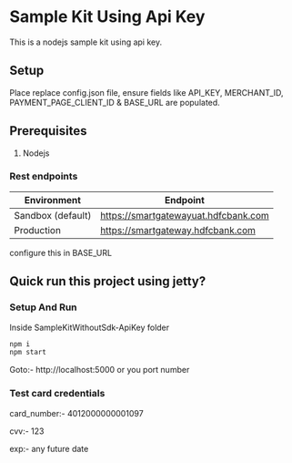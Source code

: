 # Sample Kit Using Api Key
This is a nodejs sample kit using api key.

## Setup
Place replace config.json file,
ensure fields like API_KEY, MERCHANT_ID, PAYMENT_PAGE_CLIENT_ID & BASE_URL are populated.

<!-- block:start:pre-requisites -->
## Prerequisites
1. Nodejs
<!-- block:end:pre-requisites -->

### Rest endpoints
| Environment       | Endpoint                             |
|-------------------|--------------------------------------|
| Sandbox (default) | https://smartgatewayuat.hdfcbank.com |
| Production        | 	https://smartgateway.hdfcbank.com   |
configure this in BASE_URL

## Quick run this project using jetty?
### Setup And Run
<!-- block:start:run-server -->
Inside SampleKitWithoutSdk-ApiKey folder
```bash
npm i
npm start
```
Goto:- http://localhost:5000
or you port number
<!-- block:end:run-server -->
### Test card credentials
card_number:- 4012000000001097

cvv:- 123

exp:- any future date